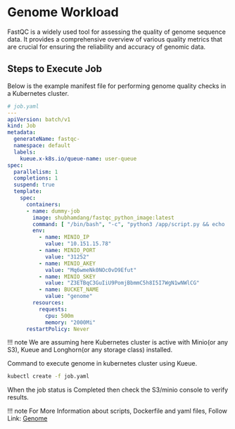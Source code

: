 # Genome Workload
FastQC is a widely used tool for assessing the quality of genome sequence data. It provides a comprehensive overview of various quality metrics that are crucial for ensuring the reliability and accuracy of genomic data. 


## Steps to Execute Job
Below is the example manifest file for performing genome quality checks in a Kubernetes cluster.
```yaml
# job.yaml
---
apiVersion: batch/v1
kind: Job
metadata:
  generateName: fastqc-
  namespace: default
  labels:
    kueue.x-k8s.io/queue-name: user-queue
spec:
  parallelism: 1
  completions: 1
  suspend: true
  template:
    spec:
      containers:
      - name: dummy-job
        image: shubhamdang/fastqc_python_image:latest
        command: [ "/bin/bash", "-c", "python3 /app/script.py && echo '' && ls / && ls /app/ &&cat /app/sample_data_fastqc.html " ]
        env:
          - name: MINIO_IP
            value: "10.151.15.78"
          - name: MINIO_PORT
            value: "31252"
          - name: MINIO_AKEY
            value: "Mq6wmeNk0NOc0vD9Efut"
          - name: MINIO_SKEY
            value: "Z3ETBqC3GuIiU9PomjBbmmC5h8I5I7WgN1wNWlCG"
          - name: BUCKET_NAME
            value: "genome"
        resources:
          requests:
            cpu: 500m
            memory: "2000Mi"
      restartPolicy: Never
```
!!! note
        We are assuming here Kubernetes cluster is active with Minio(or any S3), Kueue and Longhorn(or any storage class) installed.

Command to execute genome in kubernetes cluster using Kueue.

```bash
kubectl create -f job.yaml
```

When the job status is Completed then check the S3/minio console to verify results.

!!! note
    For More Information about scripts, Dockerfile and yaml files, Follow Link: [Genome](https://github.com/openflighthpc/hpc-on-k8s/tree/main/workloads/genome)